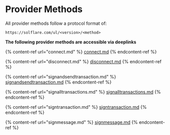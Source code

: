 # Provider Methods

All provider methods follow a protocol format of:

```http
https://solflare.com/ul/<version>/<method>
```

**The following provider methods are accessible via deeplinks**&#x20;

{% content-ref url="connect.md" %}
[connect.md](connect.md)
{% endcontent-ref %}

{% content-ref url="disconnect.md" %}
[disconnect.md](disconnect.md)
{% endcontent-ref %}

{% content-ref url="signandsendtransaction.md" %}
[signandsendtransaction.md](signandsendtransaction.md)
{% endcontent-ref %}

{% content-ref url="signalltransactions.md" %}
[signalltransactions.md](signalltransactions.md)
{% endcontent-ref %}

{% content-ref url="signtransaction.md" %}
[signtransaction.md](signtransaction.md)
{% endcontent-ref %}

{% content-ref url="signmessage.md" %}
[signmessage.md](signmessage.md)
{% endcontent-ref %}

